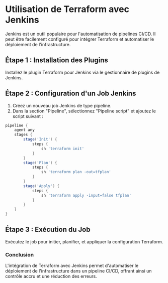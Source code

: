 
# Utilisation de Terraform avec Jenkins

Jenkins est un outil populaire pour l'automatisation de pipelines CI/CD. Il peut être facilement configuré pour intégrer Terraform et automatiser le déploiement de l'infrastructure.

## Étape 1 : Installation des Plugins

Installez le plugin Terraform pour Jenkins via le gestionnaire de plugins de Jenkins.

## Étape 2 : Configuration d'un Job Jenkins

1. Créez un nouveau job Jenkins de type pipeline.
2. Dans la section "Pipeline", sélectionnez "Pipeline script" et ajoutez le script suivant :

```groovy
pipeline {
    agent any
    stages {
        stage('Init') {
            steps {
                sh 'terraform init'
            }
        }
        stage('Plan') {
            steps {
                sh 'terraform plan -out=tfplan'
            }
        }
        stage('Apply') {
            steps {
                sh 'terraform apply -input=false tfplan'
            }
        }
    }
}
```

## Étape 3 : Exécution du Job

Exécutez le job pour initier, planifier, et appliquer la configuration Terraform.

### Conclusion

L'intégration de Terraform avec Jenkins permet d'automatiser le déploiement de l'infrastructure dans un pipeline CI/CD, offrant ainsi un contrôle accru et une réduction des erreurs.

